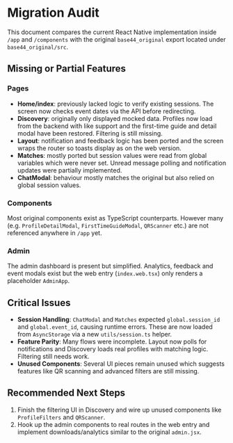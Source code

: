 # Migration Audit

This document compares the current React Native implementation inside `/app` and `/components` with the original `base44_original` export located under `base44_original/src`.

## Missing or Partial Features

### Pages
- **Home/index**: previously lacked logic to verify existing sessions. The screen now checks event dates via the API before redirecting.
- **Discovery**: originally only displayed mocked data. Profiles now load from the backend with like support and the first-time guide and detail modal have been restored. Filtering is still missing.
- **Layout**: notification and feedback logic has been ported and the screen wraps the router so toasts display as on the web version.
- **Matches**: mostly ported but session values were read from global variables which were never set. Unread message polling and notification updates were partially implemented.
- **ChatModal**: behaviour mostly matches the original but also relied on global session values.

### Components
Most original components exist as TypeScript counterparts. However many (e.g. `ProfileDetailModal`, `FirstTimeGuideModal`, `QRScanner` etc.) are not referenced anywhere in `/app` yet.

### Admin
The admin dashboard is present but simplified. Analytics, feedback and event modals exist but the web entry (`index.web.tsx`) only renders a placeholder `AdminApp`.

## Critical Issues
- **Session Handling**: `ChatModal` and `Matches` expected `global.session_id` and `global.event_id`, causing runtime errors. These are now loaded from `AsyncStorage` via a new `utils/session.ts` helper.
- **Feature Parity**: Many flows were incomplete. Layout now polls for notifications and Discovery loads real profiles with matching logic. Filtering still needs work.
- **Unused Components**: Several UI pieces remain unused which suggests features like QR scanning and advanced filters are still missing.

## Recommended Next Steps
1. Finish the filtering UI in Discovery and wire up unused components like `ProfileFilters` and `QRScanner`.
2. Hook up the admin components to real routes in the web entry and implement downloads/analytics similar to the original `admin.jsx`.


